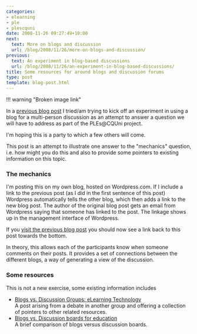 ```yaml
---
categories:
- elearning
- ple
- plescquni
date: 2008-11-26 09:27:49+10:00
next:
  text: More on blogs and discussion
  url: /blog/2008/11/26/more-on-blogs-and-discussion/
previous:
  text: An experiment in blog-based discussions
  url: /blog/2008/11/26/an-experiment-in-blog-based-discussions/
title: Some resources for around blogs and discussion forums
type: post
template: blog-post.html
---
```

!!! warning "Broken image link"
    

In a [previous blog post](/blog/2008/11/26/an-experiment-in-blog-based-discussions/) I tried/am trying to kick off an experiment in using a blog for a multi-person discussion as an attempt to answer a question we will have to address as part of the PLEs@CQUni project.

I'm hoping this is a party to which a few others will come.

This post is an attempt to illustrate one answer to the "mechanics" question, i.e. how might you do this and also to provide some pointers to existing information on this topic.

### The mechanics

I'm posting this on my own blog, hosted on Wordpress.com. If I include a link to the previous post (as I did in the first sentence of this post) Wordpress automatically tells the other blog, which then adds a link to the new blog post. The author of the original blog post gets an email from Wordpress saying that someone has linked to the post. The linkage shows up in the management interface of Wordpress.

If you [visit the previous blog post](/blog/2008/11/26/an-experiment-in-blog-based-discussions/) you should now see a link back to this post towards the bottom.

In theory, this allows each of the participants know when someone comments on their posts. It provides a set of connections between the different blogs, a way of generating a view of the discussion.

### Some resources

This is not a new exercise, some existing information includes

- [Blogs vs. Discussion Groups: eLearning Technology](http://elearningtech.blogspot.com/2007/02/blogs-vs-discussion-groups.html)  
    A post arising from a debate in another group and offering a collection of pointers to other related resources.
- [Blogs vs. Discussion boards for education](http://www.chrislott.org/2006/01/25/blogs-vs-discussion-boards-for-education/)  
    A brief comparison of blogs versus discussion boards.